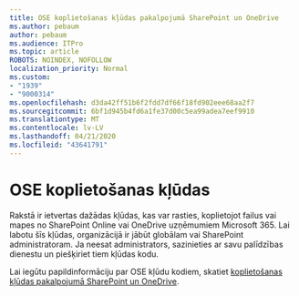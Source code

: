 ```yaml
---
title: OSE koplietošanas kļūdas pakalpojumā SharePoint un OneDrive
ms.author: pebaum
author: pebaum
ms.audience: ITPro
ms.topic: article
ROBOTS: NOINDEX, NOFOLLOW
localization_priority: Normal
ms.custom:
- "1939"
- "9000314"
ms.openlocfilehash: d3da42ff51b6f2fdd7df66f18fd902eee68aa2f7
ms.sourcegitcommit: 6bf1d945b4fd6a1fe37d00c5ea99adea7eef9910
ms.translationtype: MT
ms.contentlocale: lv-LV
ms.lasthandoff: 04/21/2020
ms.locfileid: "43641791"
---
```

# <a name="ose-sharing-errors"></a>OSE koplietošanas kļūdas

Rakstā ir ietvertas dažādas kļūdas, kas var rasties, koplietojot failus vai mapes no SharePoint Online vai OneDrive uzņēmumiem Microsoft 365. Lai labotu šīs kļūdas, organizācijā ir jābūt globālam vai SharePoint administratoram. Ja neesat administrators, sazinieties ar savu palīdzības dienestu un piešķiriet tiem kļūdas kodu.

Lai iegūtu papildinformāciju par OSE kļūdu kodiem, skatiet [koplietošanas kļūdas pakalpojumā SharePoint un OneDrive](https://docs.microsoft.com/sharepoint/sharepoint-onedrive-error-message).
